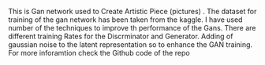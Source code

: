 This is Gan network used to Create Artistic Piece (pictures) .
The dataset for training of the gan network has been taken from the kaggle.
I have used number of the techniques to improve th performance of the Gans.
There are different training Rates for the Discrminator and Generator.
Adding of gaussian noise to the latent representation so to enhance the GAN training.
For more inforamtion check the Github code of the repo
